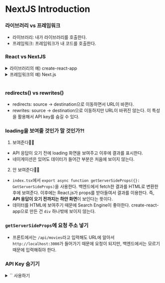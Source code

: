 # NextJS Introduction

### 라이브러리 vs 프레임워크
- 라이브러리: 내가 라이브러리를 호출한다.
- 프레임워크: 프레임워크가 내 코드를 호출한다.

### React vs NextJS
<details>
  <summary>라이브러리의 예) create-react-app</summary><blockquote>

      - 라우팅을 하기 위해서 React Router를 사용해야 한다.
      - client-side rendering: 브라우저가 유저가 보는 UI를 만든다. 이때 div id="root"를 제외한 모든 것은 자바스크립트다. 브라우저가 react.js를 다운받고 내 코드를 다운받았을 때, 이때 react.js가 다른 것들을 렌더링하면 유저가 우리가 원했던 화면을 볼 수 있다. -> 브라우저가 js를 가져와서, client-side js가 모든 UI를 만든다.

  <details>
    <summary>div id="root"</summary>
      <img width="500" alt="image" src="https://user-images.githubusercontent.com/64337152/154790921-f20e7902-b2fa-4bce-b955-66009c0fab0a.png">
  </details>
</blockquote></details>


<details>
  <summary>프레임워크의 예) Next.js</summary><blockquote>

    - ReactDOM을 import하지 않아도 index.ts에서 **알아서** 보여준다.<br>
    - pages 안에 파일을 만들면 이름에 따라 **라우팅**이 된다. 이때 컴포넌트 이름은 중요하지 않다. `export default`로 명시된 것이 화면에 보인다.<br>
    - useState 같은 훅을 사용하지 않을 땐 React를 import하지 않아도 된다.<br>
    - next.js가 react.js를 백엔드에서 동작시켜서 페이지를 미리 만든다. 컴포넌트 렌더링이 끝나면 이게 HTML이 되고, 이걸 페이지의 소스코드에 넣어준다. -> 실제 HTML이 들어가서 로딩 중에 미리 렌더링된 화면을 볼 수 있다.<br>

  <details>
    <summary>ReactDOM</summary>
    
        ```
        ReactDOM.render(
          <React.StrictMode>
            <App />
          </React.StrictMode>,
          document.getElementById("root")
        );
        ```

  </details>
</blockquote></details>

  

<br>

### redirects() vs rewrites()
- redirects: source -> destination으로 이동하면서 URL이 바뀐다.
- rewrites: source -> destination으로 이동하지만 URL이 바뀌진 않는다. 이 특성을 활용해서 API key를 숨길 수 있다.

### loading을 보여줄 것인가 말 것인가?!
1. 보여준다🙆‍♀️
- API 응답이 오기 전에 loading 화면을 보여주고 이후에 결과를 표시한다.
- 네이게이션은 있어도 데이터가 들어간 부분은 처음에 보이지 않는다.
2. 안 보여준다🙅‍♀️
- `index.tsx`에서 `export async function getServerSideProps({}: GetServerSideProps)`을 사용한다. 백엔드에서 fetch한 결과를 HTML로 변환한 후에 보여준다. 이후에는 React.js가 props를 받아들여서 결과를 이용한다. 즉, **API 응답이 오기 전까지는 하얀 화면**이 보인다는 뜻이다.
- 데이터를 HTML에 보여주기 때문에 Search Engine이 좋아한다. create-react-app으로 만든 건 `div` 하나밖에 보이지 않는다.


### `getServerSideProps`에 요청 주소 넣기
- 프론트에서는 `/api/movies`라고 입력해도 URL에 알아서 `http://localhost:3000`가 들어가기 때문에 요청이 되지만, 백엔드에서는 모르기 때문에 입력해줘야 한다.

### API Key 숨기기
<details>
<summary>`<Link>` 사용하기</summary><blockquote>
</blockquote></details>